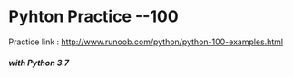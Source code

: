 # Pyhton Practice --100
Practice link : http://www.runoob.com/python/python-100-examples.html
##### with Python 3.7

